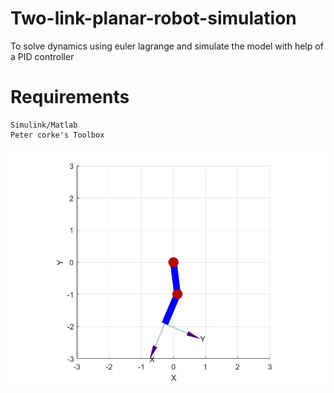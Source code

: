 # Two-link-planar-robot-simulation
To solve dynamics using euler lagrange and simulate the model with help of a PID controller

# Requirements
```
Simulink/Matlab
Peter corke's Toolbox
```
![alt text](https://github.com/akj127/Two-link-planar-robot-simulation/blob/main/simulation.jpg)
